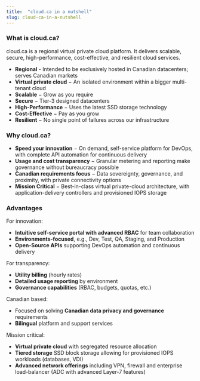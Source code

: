 ```yaml
---
title:  "cloud.ca in a nutshell"
slug: cloud-ca-in-a-nutshell
---
```


### What is cloud.ca?

cloud.ca is a regional virtual private cloud platform. It delivers scalable, secure, high-performance, cost-effective, and resilient cloud services.

- **Regional** - Intended to be exclusively hosted in Canadian datacenters; serves Canadian markets
- **Virtual private cloud** − An isolated environment within a bigger multi-tenant cloud
- **Scalable** − Grow as you require
- **Secure** − Tier-3 designed datacenters
- **High-Performance** − Uses the latest SSD storage technology
- **Cost-Effective** − Pay as you grow
- **Resilient** − No single point of failures across our infrastructure

### Why cloud.ca?

- **Speed your innovation** − On demand, self-service platform for DevOps, with complete API automation for continuous delivery
- **Usage and cost transparency** − Granular metering and reporting make governance without bureaucracy possible
- **Canadian requirements focus** − Data sovereignty, governance, and proximity, with private connectivity options
- **Mission Critical** − Best-in-class virtual private-cloud architecture, with application-delivery controllers and provisioned IOPS storage

### Advantages

For innovation:

- **Intuitive self-service portal with advanced RBAC** for team collaboration
- **Environments-focused**, e.g., Dev, Test, QA, Staging, and Production
- **Open-Source APIs** supporting DevOps automation and continuous delivery

For transparency:

- **Utility billing** (hourly rates)
- **Detailed usage reporting** by environment
- **Governance capabilities** (RBAC, budgets, quotas, etc.)

Canadian based:

- Focused on solving **Canadian data privacy and governance** requirements
- **Bilingual** platform and support services

Mission critical:

- **Virtual private cloud** with segregated resource allocation
- **Tiered storage** SSD block storage allowing for provisioned IOPS workloads (databases, VDI)
- **Advanced network offerings** including VPN, firewall and enterprise load-balancer (ADC with advanced Layer-7 features)
